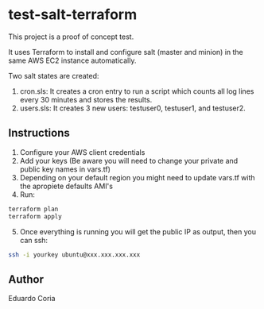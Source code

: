 # test-salt-terraform

This project is a proof of concept test.

It uses Terraform to install and configure salt (master and minion) in the same AWS EC2 instance automatically.

Two salt states are created:

1. cron.sls: It creates a cron entry to run a script which counts all log lines every 30 minutes and stores the results.
2. users.sls: It creates 3 new users: testuser0, testuser1, and testuser2.
 
## Instructions

1. Configure your AWS client credentials
2. Add your keys (Be aware you will need to change your private and public key names in vars.tf)
3. Depending on your default region you might need to update vars.tf with the apropiete defaults AMI's
4. Run:
```bash
terraform plan
terraform apply
```
5. Once everything is running you will get the public IP as output, then you can ssh:
```bash
ssh -i yourkey ubuntu@xxx.xxx.xxx.xxx
```

## Author

Eduardo Coria
